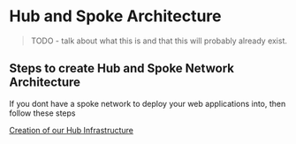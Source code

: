 # Hub and Spoke Architecture


> TODO - talk about what this is and that this will probably already exist. 


## Steps to create Hub and Spoke Network Architecture
If you dont have a spoke network to deploy your web applications into, then follow these steps

[Creation of our Hub Infrastructure](env)